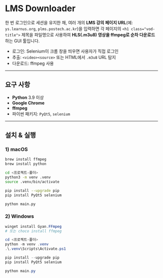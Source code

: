# LMS Downloader

한 번 로그인으로 세션을 유지한 채, 여러 개의 **LMS 강의 페이지 URL**(예: `ys.learnus.org`, `plms.postech.ac.kr`)을 입력하면 각 페이지의 `<h1 class="vod-title">` 제목을 파일명으로 사용하여 **HLS(.m3u8) 영상을 ffmpeg로 순차 다운로드**하는 GUI 툴입니다.

- 로그인: Selenium이 크롬 창을 띄우면 사용자가 직접 로그인
- 추출: `<video><source>` 또는 HTML에서 `.m3u8` URL 탐지
- 다운로드: ffmpeg 사용

---

## 요구 사항

- **Python** 3.9 이상
- **Google Chrome**
- **ffmpeg**
- 파이썬 패키지: `PyQt5`, `selenium`

---

## 설치 & 실행

### 1) macOS

```bash
brew install ffmpeg
brew install python

cd <프로젝트-폴더>
python3 -m venv .venv
source .venv/bin/activate

pip install --upgrade pip
pip install PyQt5 selenium

python main.py
```

### 2) Windows

```powershell
winget install Gyan.FFmpeg
# 또는 choco install ffmpeg

cd <프로젝트-폴더>
python -m venv .venv
.\.venv\Scripts\Activate.ps1

pip install --upgrade pip
pip install PyQt5 selenium

python main.py
```
